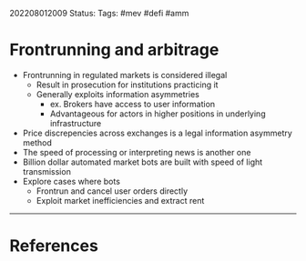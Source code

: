 202208012009
Status: 
Tags: #mev #defi #amm

# Frontrunning and arbitrage
- Frontrunning in regulated markets is considered illegal
	- Result in prosecution for institutions practicing it
	- Generally exploits information asymmetries
		- ex. Brokers have access to user information
		- Advantageous for actors in higher positions in underlying infrastructure
- Price discrepencies across exchanges is a legal information asymmetry method
- The speed of processing or interpreting news is another one
- Billion dollar automated market bots are built with speed of light transmission
- Explore cases where bots
	- Frontrun and cancel user orders directly
	- Exploit market inefficiencies and extract rent 







---
# References

